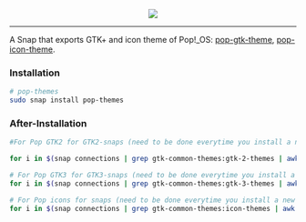 <p align="center">
<img src="https://github.com/system76/pop-gtk-theme/raw/master/Pop_gtk-logo.png"/>
</p>

-------------------

A Snap that exports GTK+ and icon theme of Pop!_OS: [pop-gtk-theme](https://github.com/pop-os/gtk-theme), [pop-icon-theme](https://github.com/pop-os/icon-theme).


### Installation

```bash
# pop-themes
sudo snap install pop-themes
```
### After-Installation

```bash
#For Pop GTK2 for GTK2-snaps (need to be done everytime you install a new GTK2-snap app)

for i in $(snap connections | grep gtk-common-themes:gtk-2-themes | awk '{print $2}'); do sudo snap connect $i pop-themes:gtk-2-themes; done
```

```bash
# For Pop GTK3 for GTK3-snaps (need to be done everytime you install a new GTK3-snap app)
for i in $(snap connections | grep gtk-common-themes:gtk-3-themes | awk '{print $2}'); do sudo snap connect $i pop-themes:gtk-3-themes; done
```

```bash
# For Pop icons for snaps (need to be done everytime you install a new snap app)
for i in $(snap connections | grep gtk-common-themes:icon-themes | awk '{print $2}'); do sudo snap connect $i pop-themes:icon-themes; done
```
